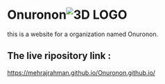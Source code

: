# Onuronon![3D LOGO](https://user-images.githubusercontent.com/68654782/116780228-15f69100-aa9d-11eb-9240-89d775d95400.jpg)


this is a website for a organization named Onuronon.
## The live ripository link :
https://mehrajrahman.github.io/Onuronon.github.io/
